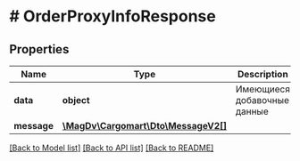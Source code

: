 # # OrderProxyInfoResponse

## Properties

Name | Type | Description | Notes
------------ | ------------- | ------------- | -------------
**data** | **object** | Имеющиеся добавочные данные |
**message** | [**\MagDv\Cargomart\Dto\MessageV2[]**](MessageV2.md) |  | [optional]

[[Back to Model list]](../../README.md#models) [[Back to API list]](../../README.md#endpoints) [[Back to README]](../../README.md)
